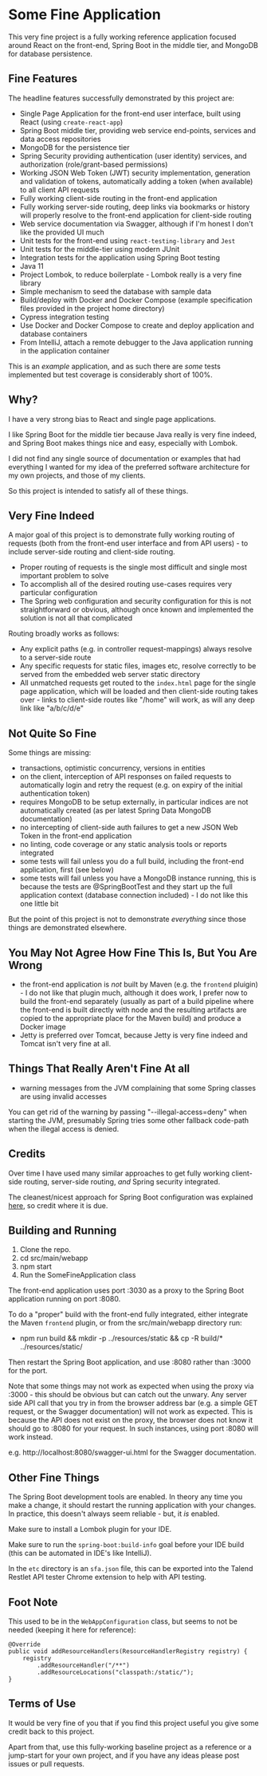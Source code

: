 # Some Fine Application

This very fine project is a fully working reference application focused around React on the front-end, Spring Boot in
the middle tier, and MongoDB for database persistence.

## Fine Features

The headline features successfully demonstrated by this project are:

 - Single Page Application for the front-end user interface, built using React (using `create-react-app`)
 - Spring Boot middle tier, providing web service end-points, services and data access repositories
 - MongoDB for the persistence tier
 - Spring Security providing authentication (user identity) services, and authorization (role/grant-based permissions)
 - Working JSON Web Token (JWT) security implementation, generation and validation of tokens, automatically adding a
   token (when available) to all client API requests
 - Fully working client-side routing in the front-end application
 - Fully working server-side routing, deep links via bookmarks or history will properly resolve to the front-end
   application for client-side routing
 - Web service documentation via Swagger, although if I'm honest I don't like the provided UI much
 - Unit tests for the front-end using `react-testing-library` and `Jest`
 - Unit tests for the middle-tier using modern JUnit
 - Integration tests for the application using Spring Boot testing
 - Java 11
 - Project Lombok, to reduce boilerplate - Lombok really is a very fine library
 - Simple mechanism to seed the database with sample data
 - Build/deploy with Docker and Docker Compose (example specification files provided in the project home directory)
 - Cypress integration testing
 - Use Docker and Docker Compose to create and deploy application and database containers
 - From IntelliJ, attach a remote debugger to the Java application running in the application container
 
 This is an _example_ application, and as such there are *some* tests implemented but test coverage is considerably 
 short of 100%.

## Why?

I have a very strong bias to React and single page applications.

I like Spring Boot for the middle tier because Java really is very fine indeed, and Spring Boot makes things nice and
easy, especially with Lombok.

I did not find any single source of documentation or examples that had everything I wanted for my idea of the preferred
software architecture for my own projects, and those of my clients.

So this project is intended to satisfy all of these things.
 
## Very Fine Indeed
 
A major goal of this project is to demonstrate fully working routing of requests (both from the front-end user
interface and from API users) - to include server-side routing and client-side routing.
 
 - Proper routing of requests is the single most difficult and single most important problem to solve
 - To accomplish all of the desired routing use-cases requires very particular configuration
 - The Spring web configuration and security configuration for this is not straightforward or obvious, although once
   known and implemented the solution is not all that complicated

Routing broadly works as follows:
 
 - Any explicit paths (e.g. in controller request-mappings) always resolve to a server-side route
 - Any specific requests for static files, images etc, resolve correctly to be served from the embedded web server
   static directory
 - All unmatched requests get routed to the `index.html` page for the single page application, which will be loaded and
   then client-side routing takes over - links to client-side routes like "/home" will work, as will any deep link like
   "a/b/c/d/e"
 
## Not Quite So Fine

Some things are missing:
 
 - transactions, optimistic concurrency, versions in entities
 - on the client, interception of API responses on failed requests to automatically login and retry the request (e.g.
   on expiry of the initial authentication token)
 - requires MongoDB to be setup externally, in particular indices are not automatically created (as per latest Spring
   Data MongoDB documentation)
 - no intercepting of client-side auth failures to get a new JSON Web Token in the front-end application
 - no linting, code coverage or any static analysis tools or reports integrated
 - some tests will fail unless you do a full build, including the front-end application, first (see below)
 - some tests will fail unless you have a MongoDB instance running, this is because the tests are @SpringBootTest and
   they start up the full application context (database connection included) - I do not like this one little bit

But the point of this project is not to demonstrate _everything_ since those things are demonstrated elsewhere.

## You May Not Agree How Fine This Is, But You Are Wrong

 - the front-end application is _not_ built by Maven (e.g. the `frontend` pluigin) - I do not like that plugin much,
   although it does work, I prefer now to build the front-end separately (usually as part of a build pipeline where the
   front-end is built directly with node and the resulting artifacts are copied to the appropriate place for the Maven
   build) and produce a Docker image
 - Jetty is preferred over Tomcat, because Jetty is very fine indeed and Tomcat isn't very fine at all.
 
## Things That Really Aren't Fine At all

 - warning messages from the JVM complaining that some Spring classes are using invalid accesses

You can get rid of the warning by passing "--illegal-access=deny" when starting the JVM, presumably Spring tries some
other fallback code-path when the illegal access is denied.
 
## Credits

Over time I have used many similar approaches to get fully working client-side routing, server-side routing, *and*
Spring security integrated.

The cleanest/nicest approach for Spring Boot configuration was explained
[here](https://stackoverflow.com/a/50709789/2625478), so credit where it is due. 

## Building and Running

 1. Clone the repo.
 2. cd src/main/webapp
 3. npm start
 4. Run the SomeFineApplication class
 
The front-end application uses port :3030 as a proxy to the Spring Boot application running on port :8080.

To do a "proper" build with the front-end fully integrated, either integrate the Maven `frontend` plugin, or from the
src/main/webapp directory run:

 - npm run build && mkdir -p ../resources/static && cp -R build/* ../resources/static/

Then restart the Spring Boot application, and use :8080 rather than :3000 for the port.

Note that some things may not work as expected when using the proxy via :3000 - this should be obvious but can catch out
the unwary. Any server side API call that you try in from the browser address bar (e.g. a simple GET request, or the
Swagger documentation) will not work as expected. This is because the API does not exist on the proxy, the browser does
not know it should go to :8080 for your request. In such instances, using port :8080 will work instead.

e.g. http://localhost:8080/swagger-ui.html for the Swagger documentation.

## Other Fine Things
 
The Spring Boot development tools are enabled. In theory any time you make a change, it should restart the running
application with your changes. In practice, this doesn't always seem reliable - but, it *is* enabled.

Make sure to install a Lombok plugin for your IDE.

Make sure to run the `spring-boot:build-info` goal before your IDE build (this can be automated in IDE's like IntelliJ). 

In the `etc` directory is an `sfa.json` file, this can be exported into the Talend Restlet API tester Chrome extension
to help with API testing.

## Foot Note

This used to be in the `WebAppConfiguration` class, but seems to not be needed (keeping it here for reference):

```
@Override
public void addResourceHandlers(ResourceHandlerRegistry registry) {
    registry
        .addResourceHandler("/**")
        .addResourceLocations("classpath:/static/");
}
```

## Terms of Use

It would be very fine of you that if you find this project useful you give some credit back to this project.

Apart from that, use this fully-working baseline project as a reference or a jump-start for your own project,  and if
you have any ideas please post issues or pull requests.

